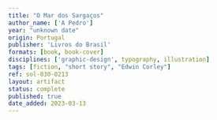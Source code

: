 ```yaml
---
title: "O Mar dos Sargaços"
author_name: ['A Pedro']
year: "unknown date"
origin: Portugal
publisher: 'Livros do Brasil'
formats: [book, book-cover]
disciplines: ['graphic-design', typography, illustration]
tags: [fiction, "short story", "Edwin Corley"]
ref: sol-030-0213
layout: artifact
status: complete
published: true
date_added: 2023-03-13
---
```

